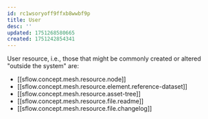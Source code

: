 ```yaml
---
id: rc1wsoryoff9ffxb8wwbf9p
title: User
desc: ''
updated: 1751268580665
created: 1751242854341
---
```


User resource, i.e., those that might be commonly created or altered "outside the system" are:

- [[sflow.concept.mesh.resource.node]]
- [[sflow.concept.mesh.resource.element.reference-dataset]]
- [[sflow.concept.mesh.resource.asset-tree]]
- [[sflow.concept.mesh.resource.file.readme]]
- [[sflow.concept.mesh.resource.file.changelog]]